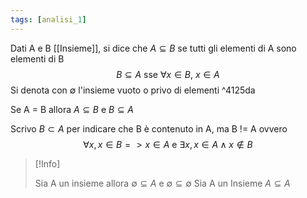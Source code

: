 ```yaml
---
tags: [analisi_1]
---
```

Dati A e B [[Insieme]], si dice che $A \subseteq B$ se tutti gli elementi di A sono elementi di B
$$B \subseteq A \text{ sse } \forall x \in B \text{, } x \in A $$
Si denota con $\emptyset$ l'insieme vuoto o privo di elementi ^4125da

Se A = B allora $A \subseteq B$ e $B \subseteq A$  

Scrivo $B \subset A$ per indicare che B è contenuto in A, ma B != A ovvero $$\forall x, x \in B => x \in A \text{ e } \exists x, x\in A \land x \notin B$$

> [!Info]
> 
> Sia A un insieme allora $\emptyset \subseteq A$ e $\emptyset \subseteq \emptyset$
 > Sia A un Insieme $A \subseteq A$
 
 